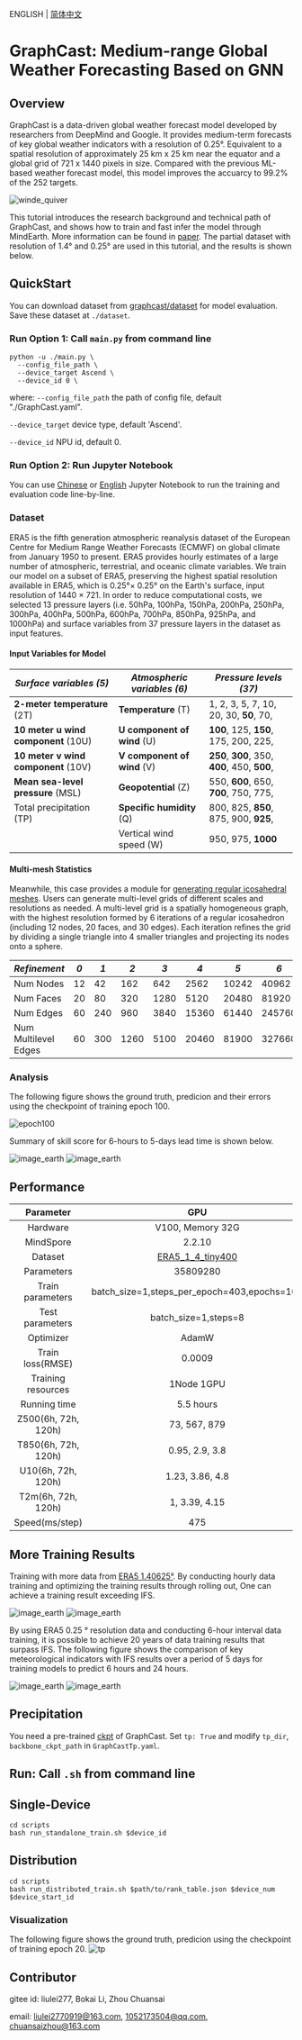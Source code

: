 ENGLISH | [简体中文](README_CN.md)

# GraphCast: Medium-range Global Weather Forecasting Based on GNN

## Overview

GraphCast is a data-driven global weather forecast model developed by researchers from DeepMind and Google. It provides medium-term forecasts of key global weather indicators with a resolution of 0.25°. Equivalent to a spatial resolution of approximately 25 km x 25 km near the equator and a global grid of 721 x 1440 pixels in size. Compared with the previous ML-based weather forecast model, this model improves the accuarcy to 99.2% of the 252 targets.

![winde_quiver](images/wind_quiver_0.25.png)

This tutorial introduces the research background and technical path of GraphCast, and shows how to train and fast infer the model through MindEarth. More information can be found in [paper](https://arxiv.org/abs/2212.12794). The partial dataset with resolution of 1.4° and 0.25° are used in this tutorial, and the results is shown below.

## QuickStart

You can download dataset from [graphcast/dataset](https://download.mindspore.cn/mindscience/mindearth/dataset/WeatherBench_1.4_69/) for model evaluation. Save these dataset at `./dataset`.

### Run Option 1: Call `main.py` from command line

```shell
python -u ./main.py \
  --config_file_path \
  --device_target Ascend \
  --device_id 0 \
```

where:
`--config_file_path` the path of config file, default "./GraphCast.yaml".

`--device_target` device type, default 'Ascend'.

`--device_id` NPU id, default 0.

### Run Option 2: Run Jupyter Notebook

You can use [Chinese](https://gitee.com/mindspore/mindscience/raw/master/MindEarth/applications/medium-range/graphcast/graphcast_CN.ipynb) or [English](https://gitee.com/mindspore/mindscience/raw/master/MindEarth/applications/medium-range/graphcast/graphcast.ipynb) Jupyter Notebook to run the training and evaluation code line-by-line.

### Dataset

ERA5 is the fifth generation atmospheric reanalysis dataset of the European Centre for Medium Range Weather Forecasts (ECMWF) on global climate from January 1950 to present. ERA5 provides hourly estimates of a large number of atmospheric, terrestrial, and oceanic climate variables. We train our model on a subset of ERA5, preserving the highest spatial resolution available in ERA5, which is 0.25°× 0.25° on the Earth's surface, input resolution of 1440 × 721. In order to reduce computational costs, we selected 13 pressure layers (i.e. 50hPa, 100hPa, 150hPa, 200hPa, 250hPa, 300hPa, 400hPa, 500hPa, 600hPa, 700hPa, 850hPa, 925hPa, and 1000hPa) and surface variables from 37 pressure layers in the dataset as input features.

#### Input Variables for Model

| *Surface variables (5)*       | *Atmospheric variables (6)*              | *Pressure levels (37)*          |
| ------------------ | ------------------------- | ----------------- |
| **2-meter temperature** (2T) | **Temperature** (T) | 1, 2, 3, 5, 7, 10, 20, 30, **50**, 70, |
| **10 meter u wind component** (10U) | **U component of wind** (U) | **100**, 125, **150**, 175, 200, 225, |
| **10 meter v wind component** (10V) | **V component of wind** (V) | **250**, **300**, 350, **400**, 450, **500**,|
| **Mean sea-level pressure** (MSL) | **Geopotential** (Z) | 550, **600**, 650, **700**, 750, 775,|
| Total precipitation (TP) | **Specific humidity** (Q) | 800, 825, **850**, 875, 900, **925**,|
|                          | Vertical wind speed (W) | 950, 975, **1000**|

#### Multi-mesh Statistics

Meanwhile, this case provides a module for [generating regular icosahedral meshes](https://gitee.com/mindspore/mindscience/tree/master/MindEarth/applications/medium-range/graphcast/graph_processing). Users can generate multi-level grids of different scales and resolutions as needed. A multi-level grid is a spatially homogeneous graph, with the highest resolution formed by 6 iterations of a regular icosahedron (including 12 nodes, 20 faces, and 30 edges). Each iteration refines the grid by dividing a single triangle into 4 smaller triangles and projecting its nodes onto a sphere.

| *Refinement*       |   *0*   |   *1*   |   *2*   |   *3*   |   *4*    |   *5*   |   *6*   |
| ------------------ | ------ | ------ |------- | ------ | ------| ------- | ------- |
| Num Nodes | 12 | 42 | 162 | 642 | 2562 | 10242 | 40962 |
| Num Faces | 20 | 80 | 320 | 1280 | 5120 | 20480 | 81920 |
| Num Edges | 60 | 240| 960 | 3840 | 15360 | 61440 | 245760 |
| Num Multilevel Edges | 60 | 300|  1260 | 5100 | 20460 | 81900 | 327660 |

### Analysis

The following figure shows the ground truth, predicion and their errors using the checkpoint of training epoch 100.

![epoch100](images/key_info_comparison.png)

Summary of skill score for 6-hours to 5-days lead time is shown below.

![image_earth](images/Eval_RMSE_epoch100.png)
![image_earth](images/Eval_ACC_epoch100.png)

## Performance

|        Parameter         |        GPU          |        NPU       |    NPU       |        NPU       |    NPU       |
|:----------------------:|:--------------------------:|:---------------:|:---------------:|:---------------:|:---------------:|
|     Hardware         |   V100, Memory 32G  |   Ascend, Memory 32G  |  Ascend, Memory 32G  |   Ascend, Memory 64G  |   Ascend, Memory 64G  |
|     MindSpore   |        2.2.10          |      2.2.10       |       2.2.10      |      2.2.10       |      2.2.10       |
|        Dataset      |        [ERA5_1_4_tiny400](https://download.mindspore.cn/mindscience/mindearth/dataset/WeatherBench_1.4_69/)               |       [ERA5_1_4_tiny400](https://download.mindspore.cn/mindscience/mindearth/dataset/WeatherBench_1.4_69/)      | ERA5_1_4_16yr |[ERA5_0_25_tiny400](https://download-mindspore.osinfra.cn/mindscience/mindearth/dataset/ERA5_0_25/) |ERA5_0_25_20yr |
|        Parameters      |             35809280          |      35809280       |      35809280       |      35809280       |      35809280       |
|        Train parameters      |        batch_size=1,steps_per_epoch=403,epochs=100               |       batch_size=1,steps_per_epoch=403,epochs=100      | batch_size=1,steps_per_epoch=9313,epochs=200 |batch_size=1,steps_per_epoch=404,epochs=50 |batch_size=1,steps_per_epoch=914,epochs=200 |
|        Test parameters      |        batch_size=1,steps=8               |       batch_size=1,steps=8      |batch_size=1,steps=39  |batch_size=1,steps=9 |batch_size=1,steps=39 |
|        Optimizer      |   AdamW  |   AdamW  |   AdamW  |   AdamW  |   AdamW  |
|        Train loss(RMSE)      |    0.0009    |      0.0009     |    0.0009    |    0.0016    |      0.0009     |
|        Training resources     |  1Node 1GPU    |     1Node 1NPU     |    2Nodes 16NPUs     |  1Node 1NPU    |     4Nodes 32NPUs     |
|        Running time     |  5.5 hours    |     3 hours   |    124 hours    |  31 hours    |     310 hours     |
|        Z500(6h, 72h, 120h)      |       73, 567, 879      |    71, 564, 849    | 23, 157, 349 |  90, 818, 985 |  23.45, 157, 327 |
|        T850(6h, 72h, 120h)      |      0.95, 2.9, 3.8    |  0.95, 2.98, 3.96   |0.48, 1.31, 2.14 | 4.19, 19.6, 21.8 |  0.37, 1.19, 1.9 |
|        U10(6h, 72h, 120h)      |       1.23, 3.86, 4.8    |  1.21, 3.78, 4.78   |0.5, 1.78, 2.82 | 0.9, 5.0, 5.3 | 0.42, 1.7, 2.66 |
|        T2m(6h, 72h, 120h)      |       1, 3.39, 4.15    |  1.11, 3.28, 4.17   |0.63, 1.5, 2.25 | 0.94, 7.4, 10.1|  0.56, 1, 1.6 |
|        Speed(ms/step)          |  475  | 240  | 232 | 5200 | 6100 |

## More Training Results

Training with more data from [ERA5 1.40625°](https://github.com/pangeo-data/WeatherBench). By conducting hourly data training and optimizing the training results through rolling out, One can achieve a training result exceeding IFS.

![image_earth](images/RMSE_1.4_multi_years.png)
![image_earth](images/ACC_1.4_multi_years.png)

By using ERA5 0.25 ° resolution data and conducting 6-hour interval data training, it is possible to achieve 20 years of data training results that surpass IFS. The following figure shows the comparison of key meteorological indicators with IFS results over a period of 5 days for training models to predict 6 hours and 24 hours.

![image_earth](images/RMSE_0.25_multi_years.png)
![image_earth](images/ACC_0.25_multi_years.png)

## Precipitation

You need a pre-trained [ckpt](https://download-mindspore.osinfra.cn/mindscience/mindearth/dataset/medium_precipitation/tiny_datasets/ckpt/) of GraphCast. Set `tp: True` and modify `tp_dir`, `backbone_ckpt_path` in `GraphCastTp.yaml`.

## Run: Call `.sh` from command line

## Single-Device

```shell
cd scripts
bash run_standalone_train.sh $device_id
```

## Distribution

```shell
cd scripts
bash run_distributed_train.sh $path/to/rank_table.json $device_num $device_start_id
```

### Visualization

The following figure shows the ground truth, predicion using the checkpoint of training epoch 20.
![tp](./images/tp_comparison.png)

## Contributor

gitee id: liulei277, Bokai Li, Zhou Chuansai

email: liulei2770919@163.com, 1052173504@qq.com, chuansaizhou@163.com
